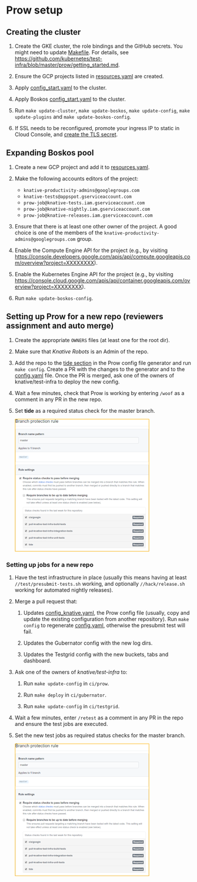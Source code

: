 # Prow setup

## Creating the cluster

1. Create the GKE cluster, the role bindings and the GitHub secrets. You might
   need to update [Makefile](./prow/Makefile). For details, see <https://github.com/kubernetes/test-infra/blob/master/prow/getting_started.md>.

1. Ensure the GCP projects listed in [resources.yaml](./prow/boskos/resources.yaml)
   are created.

1. Apply [config_start.yaml](./prow/config_start.yaml) to the cluster.

1. Apply Boskos [config_start.yaml](./prow/boskos/config_start.yaml) to the cluster.

1. Run `make update-cluster`, `make update-boskos`, `make update-config`,
   `make update-plugins` and `make update-boskos-config`.

1. If SSL needs to be reconfigured, promote your ingress IP to static in Cloud
   Console, and [create the TLS secret](https://kubernetes.io/docs/concepts/services-networking/ingress/#tls).

## Expanding Boskos pool

1. Create a new GCP project and add it to [resources.yaml](./prow/boskos/resources.yaml).

1. Make the following accounts editors of the project:
   * `knative-productivity-admins@googlegroups.com`
   * `knative-tests@appspot.gserviceaccount.com`
   * `prow-job@knative-tests.iam.gserviceaccount.com`
   * `prow-job@knative-nightly.iam.gserviceaccount.com`
   * `prow-job@knative-releases.iam.gserviceaccount.com`

1. Ensure that there is at least one other owner of the project. A good choice
   is one of the members of the `knative-productivity-admins@googlegroups.com`
   group.

1. Enable the Compute Engine API for the project (e.g., by visiting
   <https://console.developers.google.com/apis/api/compute.googleapis.com/overview?project=XXXXXXXX>).

1. Enable the Kubernetes Engine API for the project (e.g., by visiting
   <https://console.cloud.google.com/apis/api/container.googleapis.com/overview?project=XXXXXXXX>).

1. Run `make update-boskos-config`.

## Setting up Prow for a new repo (reviewers assignment and auto merge)

1. Create the appropriate `OWNERS` files (at least one for the root dir).

1. Make sure that *Knative Robots* is an Admin of the repo.

1. Add the repo to the [tide section](https://github.com/knative/test-infra/blob/6c1fc9978de156385ddbe431c3a5920d321d4382/ci/prow/make_config.go#L222)
   in the Prow config file generator and run `make config`. Create a PR with the
   changes to the generator and to the [config.yaml](./prow/config.yaml) file. Once
   the PR is merged, ask one of the owners of knative/test-infra to deploy the new
   config.

1. Wait a few minutes, check that Prow is working by entering `/woof` as a
   comment in any PR in the new repo.

1. Set **tide** as a required status check for the master branch.

   ![Branch Checks](branch_checks.png)

### Setting up jobs for a new repo

1. Have the test infrastructure in place (usually this means having at least
   `//test/presubmit-tests.sh` working, and optionally `//hack/release.sh` working
   for automated nightly releases).

1. Merge a pull request that:

   1. Updates [config_knative.yaml](./prow/config_knative.yaml), the Prow config
      file (usually, copy and update the existing configuration from another repository).
      Run `make config` to regenerate [config.yaml](./prow/config.yaml), otherwise
      the presubmit test will fail.

   1. Updates the Gubernator config with the new log dirs.

   1. Updates the Testgrid config with the new buckets, tabs and dashboard.

1. Ask one of the owners of *knative/test-infra* to:

   1. Run `make update-config` in `ci/prow`.

   1. Run `make deploy` in `ci/gubernator`.

   1. Run `make update-config` in `ci/testgrid`.

1. Wait a few minutes, enter `/retest` as a comment in any PR in the repo and
   ensure the test jobs are executed.

1. Set the new test jobs as required status checks for the master branch.

   ![Branch Checks](branch_checks.png)
